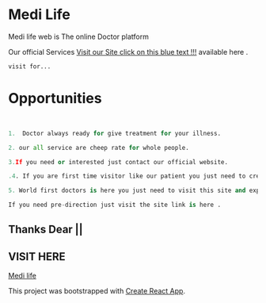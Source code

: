 # Medi Life

Medi life web is The online Doctor platform

Our official Services [Visit our Site click on this blue text !!!](https://pip.pypa.io/en/stable/) available here .

```bash
visit for...
```

# Opportunities

```python


1.  Doctor always ready for give treatment for your illness.

2. our all service are cheep rate for whole people.

3.If you need or interested just contact our official website.

.4. If you are first time visitor like our patient you just need to create an account and login here.

5. World first doctors is here you just need to visit this site and explain your causes what you need I am sure it will be batter for you .

If you need pre-direction just visit the site link is here .
```

## Thanks Dear ||

## VISIT HERE

[Medi life](https://choosealicense.com/licenses/mit/)

This project was bootstrapped with [Create React App](https://github.com/facebook/create-react-app).
